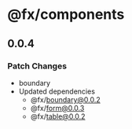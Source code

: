 # @fx/components

## 0.0.4

### Patch Changes

- boundary
- Updated dependencies
  - @fx/boundary@0.0.2
  - @fx/form@0.0.3
  - @fx/table@0.0.2
